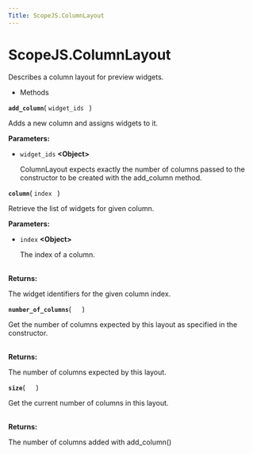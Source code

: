 ```yaml
---
Title: ScopeJS.ColumnLayout
---
```


# ScopeJS.ColumnLayout

<p>Describes a column layout for preview widgets.</p>
<ul>
<li>Methods</li>
</ul>
<div>
<strong class="name"><code>add_column</code></strong>( <code>widget_ids </code> ) 
<br>
<p>Adds a new column and assigns widgets to it.</p>
<strong>Parameters:</strong>
<ul class="params">
<li>
<code>widget_ids</code> <strong>&lt;Object&gt;</strong>
<p>ColumnLayout expects exactly the number of columns passed to the constructor to be created with the add_column method.</p>
</li>
</ul>
<strong class="name"><code>column</code></strong>( <code>index </code> ) 
<br>
<p>Retrieve the list of widgets for given column.</p>
<strong>Parameters:</strong>
<ul class="params">
<li>
<code>index</code> <strong>&lt;Object&gt;</strong>
<p>The index of a column.</p>
</li>
</ul>
<br><strong>Returns:</strong> <p>The widget identifiers for the given column index.</p>
<strong class="name"><code>number_of_columns</code></strong>( <code>  </code> ) 
<br>
<p>Get the number of columns expected by this layout as specified in the constructor.</p>
<br><strong>Returns:</strong> <p>The number of columns expected by this layout.</p>
<strong class="name"><code>size</code></strong>( <code>  </code> ) 
<br>
<p>Get the current number of columns in this layout.</p>
<br><strong>Returns:</strong> <p>The number of columns added with add_column()</p>
